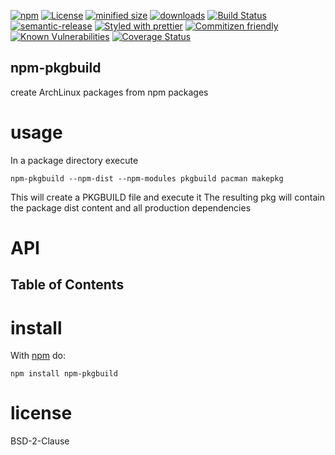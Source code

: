 [![npm](https://img.shields.io/npm/v/npm-pkgbuild.svg)](https://www.npmjs.com/package/npm-pkgbuild)
[![License](https://img.shields.io/badge/License-BSD%203--Clause-blue.svg)](https://opensource.org/licenses/BSD-3-Clause)
[![minified size](https://badgen.net/bundlephobia/min/npm-pkgbuild)](https://bundlephobia.com/result?p=npm-pkgbuild)
[![downloads](http://img.shields.io/npm/dm/npm-pkgbuild.svg?style=flat-square)](https://npmjs.org/package/npm-pkgbuild)
[![Build Status](https://travis-ci.com/arlac77/npm-pkgbuild.svg?branch=master)](https://travis-ci.com/arlac77/npm-pkgbuild)
[![semantic-release](https://img.shields.io/badge/%20%20%F0%9F%93%A6%F0%9F%9A%80-semantic--release-e10079.svg)](https://github.com/arlac77/npm-pkgbuild.git)
[![Styled with prettier](https://img.shields.io/badge/styled_with-prettier-ff69b4.svg)](https://github.com/prettier/prettier)
[![Commitizen friendly](https://img.shields.io/badge/commitizen-friendly-brightgreen.svg)](http://commitizen.github.io/cz-cli/)
[![Known Vulnerabilities](https://snyk.io/test/github/arlac77/npm-pkgbuild/badge.svg)](https://snyk.io/test/github/arlac77/npm-pkgbuild)
[![Coverage Status](https://coveralls.io/repos/arlac77/npm-pkgbuild/badge.svg)](https://coveralls.io/r/arlac77/npm-pkgbuild)

## npm-pkgbuild

create ArchLinux packages from npm packages

# usage

In a package directory execute

```shell
npm-pkgbuild --npm-dist --npm-modules pkgbuild pacman makepkg
```

This will create a PKGBUILD file and execute it
The resulting pkg will contain the package dist content and all production dependencies

# API

<!-- Generated by documentation.js. Update this documentation by updating the source code. -->

## Table of Contents

# install

With [npm](http://npmjs.org) do:

```shell
npm install npm-pkgbuild
```

# license

BSD-2-Clause
